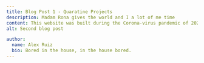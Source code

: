 ```yaml
---
title: Blog Post 1 - Quaratine Projects
description: Madam Rona gives the world and I a lot of me time
content: This website was built during the Corona-virus pandemic of 2020. It is among many other quarantine projects, both tech related and not, that i used in order to distract myself from the world outside. It's definitely the most successful! Others include -  Actually trying to learn to dance, trying to learn to speak French, and trying to understand the stock market 
alt: Second blog post

author:
  name: Alex Ruiz
  bio: Bored in the house, in the house bored.
---
```

